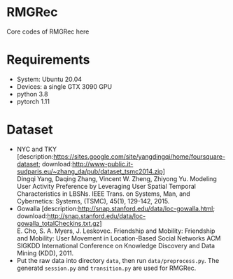 # RMGRec
Core codes of RMGRec here
# Requirements
- System: Ubuntu 20.04
- Devices: a single GTX 3090 GPU
- python 3.8
- pytorch 1.11
# Dataset
- NYC and TKY [description:https://sites.google.com/site/yangdingqi/home/foursquare-dataset; download:http://www-public.it-sudparis.eu/~zhang_da/pub/dataset_tsmc2014.zip]
<br>Dingqi Yang, Daqing Zhang, Vincent W. Zheng, Zhiyong Yu. Modeling User Activity Preference by Leveraging User Spatial Temporal Characteristics in LBSNs. IEEE Trans. on Systems, Man, and Cybernetics: Systems, (TSMC), 45(1), 129-142, 2015.
- Gowalla [description:http://snap.stanford.edu/data/loc-gowalla.html; download:http://snap.stanford.edu/data/loc-gowalla_totalCheckins.txt.gz]
<br>E. Cho, S. A. Myers, J. Leskovec. Friendship and Mobility: Friendship and Mobility: User Movement in Location-Based Social Networks ACM SIGKDD International Conference on Knowledge Discovery and Data Mining (KDD), 2011.
- Put the raw data into directory `data`, then run `data/preprocess.py`. The generatd `session.py` and `transition.py` are used for RMGRec.
